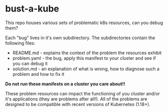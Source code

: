 # bust-a-kube

This repo houses various sets of problematic k8s resources, can you debug them?

Each "bug" lives in it's own subdirectory. The subdirectories contain the following files:

- README.md - explains the context of the problem the resources exhibit
- problem.yaml - the bug, apply this manifest to your cluster and see if you can debug it
- solution.md - an explanation of what is wrong, how to diagnose such a problem and how to fix it

**Do not run these manifests on a cluster you care about!!**

These problem resources can impact the functioning of you cluster and/or it's applications (they are problems after
all!). All of the problems are designed to be compatible with recent versions of Kubernetes (1.18+).
